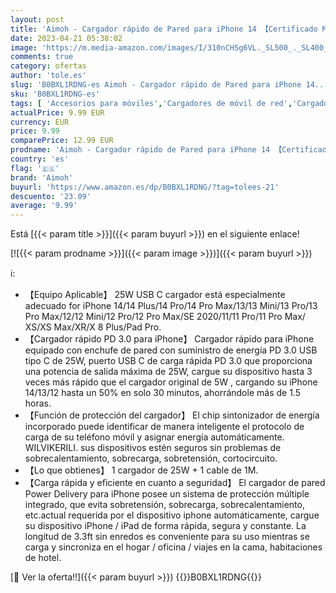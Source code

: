 ```yaml
---
layout: post
title: 'Aimoh - Cargador rápido de Pared para iPhone 14 【Certificado MFi】 25W PD Tipo C con Cable USB C a Lightning de 3.3FT Compatible con 14/14 Plus/14 Pro/14 Pro Max/13/12/11/XS/XS MAX/XR/X/SE/iPad Pro'
date: 2023-04-21 05:38:02
image: 'https://m.media-amazon.com/images/I/310nCHSg6VL._SL500_._SL400_.jpg'
comments: true
category: ofertas
author: 'tole.es'
slug: 'B0BXL1RDNG-es Aimoh - Cargador rápido de Pared para iPhone 14...'
sku: 'B0BXL1RDNG-es'
tags: [ 'Accesorios para móviles','Cargadores de móvil de red','Cargadores para móviles','Comunicación móvil y accesorios','Electrónica','aimoh','iphone','🇪🇸', ]
actualPrice: 9.99 EUR
currency: EUR
price: 9.99
comparePrice: 12.99 EUR
prodname: 'Aimoh - Cargador rápido de Pared para iPhone 14 【Certificado MFi】 25W PD Tipo C con Cable USB C a Lightning de 3.3FT Compatible con 14/14 Plus/14 Pro/14 Pro Max/13/12/11/XS/XS MAX/XR/X/SE/iPad Pro'
country: 'es'
flag: '🇪🇸'
brand: 'Aimoh'
buyurl: 'https://www.amazon.es/dp/B0BXL1RDNG/?tag=tolees-21'
descuento: '23.09'
average: '9.99'
---
```


Está [{{< param title >}}]({{< param buyurl >}}) en el siguiente enlace!

[![{{< param prodname >}}]({{< param image >}})]({{< param buyurl >}})

ℹ️:

- 【Equipo Aplicable】 25W USB C cargador está especialmente adecuado for iPhone 14/14 Plus/14 Pro/14 Pro Max/13/13 Mini/13 Pro/13 Pro Max/12/12 Mini/12 Pro/12 Pro Max/SE 2020/11/11 Pro/11 Pro Max/ XS/XS Max/XR/X 8 Plus/Pad Pro.
- 【Cargador rápido PD 3.0 para iPhone】 Cargador rápido para iPhone equipado con enchufe de pared con suministro de energía PD 3.0 USB tipo C de 25W, puerto USB C de carga rápida PD 3.0 que proporciona una potencia de salida máxima de 25W, cargue su dispositivo hasta 3 veces más rápido que el cargador original de 5W , cargando su iPhone 14/13/12 hasta un 50% en solo 30 minutos, ahorrándole más de 1.5 horas.
- 【Función de protección del cargador】 El chip sintonizador de energía incorporado puede identificar de manera inteligente el protocolo de carga de su teléfono móvil y asignar energía automáticamente. WILVIKERILI. sus dispositivos estén seguros sin problemas de sobrecalentamiento, sobrecarga, sobretensión, cortocircuito.
- 【Lo que obtienes】 1 cargador de 25W + 1 cable de 1M.
- 【Carga rápida y eficiente en cuanto a seguridad】 El cargador de pared Power Delivery para iPhone posee un sistema de protección múltiple integrado, que evita sobretensión, sobrecarga, sobrecalentamiento, etc.actual requerida por el dispositivo iphone automáticamente, cargue su dispositivo iPhone / iPad de forma rápida, segura y constante. La longitud de 3.3ft sin enredos es conveniente para su uso mientras se carga y sincroniza en el hogar / oficina / viajes en la cama, habitaciones de hotel.

[🛒 Ver la oferta!!]({{< param buyurl >}})
{{<world>}}B0BXL1RDNG{{</world>}}
